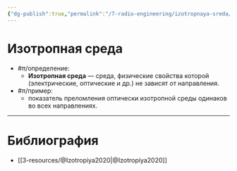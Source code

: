 ```yaml
---
{"dg-publish":true,"permalink":"/7-radio-engineering/izotropnaya-sreda/","title":"Изотропная среда","tags":["электродинамика","ммпэд"]}
---
```



# Изотропная среда

- #π/определение:
	- **Изотропная среда** — среда, физические свойства которой (электрические, оптические и др.) не зависят от направления.
- #π/пример:
	- показатель преломления оптически изотропной среды одинаков во всех направлениях.

---

# Библиография

- [[3-resources/@Izotropiya2020\|@Izotropiya2020]]